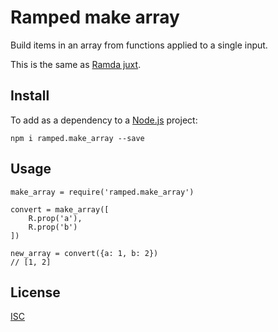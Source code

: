 # Ramped make array

Build items in an array from functions applied to a single input.

This is the same as [Ramda juxt](http://ramdajs.com/docs/#juxt).


## Install

To add as a dependency to a [Node.js](https://nodejs.org/en/) project:

	npm i ramped.make_array --save


## Usage

	make_array = require('ramped.make_array')

	convert = make_array([
		R.prop('a'),
		R.prop('b')
	])

	new_array = convert({a: 1, b: 2})
	// [1, 2]


## License

[ISC](https://github.com/MattMS/ramped.js/blob/master/LICENSE)
